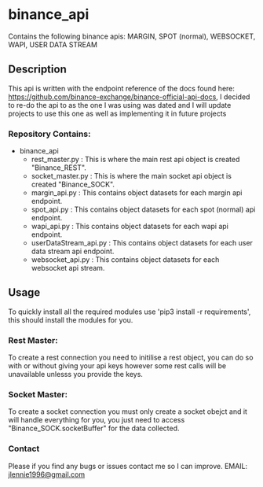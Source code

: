 # binance_api
Contains the following binance apis: MARGIN, SPOT (normal), WEBSOCKET, WAPI, USER DATA STREAM

## Description
This api is written with the endpoint reference of the docs found here: https://github.com/binance-exchange/binance-official-api-docs,
I decided to re-do the api to as the one I was using was dated and I will update projects to use this one as well as implementing it in future projects

### Repository Contains:
- binance_api
  - rest_master.py : This is where the main rest api object is created "Binance_REST".
  - socket_master.py : This is where the main socket api object is created "Binance_SOCK".
  - margin_api.py : This contains object datasets for each margin api endpoint.
  - spot_api.py : This contains object datasets for each spot (normal) api endpoint.
  - wapi_api.py : This contains object datasets for each wapi api endpoint.
  - userDataStream_api.py : This contains object datasets for each user data stream api endpoint.
  - websocket_api.py : This contains object datasets for each websocket api stream.

## Usage
To quickly install all the required modules use 'pip3 install -r requirements', this should install the modules for you.

### Rest Master:
To create a rest connection you need to initilise a rest object, you can do so with or without giving your api keys however some rest calls will be unavailable unlesss you provide the keys.

### Socket Master:
To create a socket connection you must only create a socket obejct and it will handle everything for you, you just need to access "Binance_SOCK.socketBuffer" for the data collected.

### Contact
Please if you find any bugs or issues contact me so I can improve.
EMAIL: jlennie1996@gmail.com
